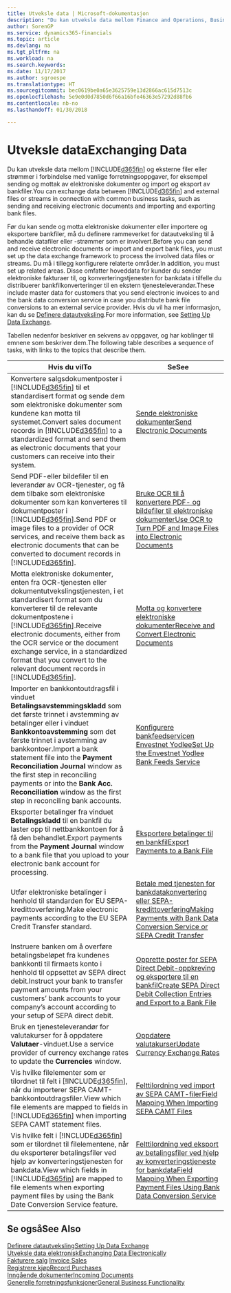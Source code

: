 ```yaml
---
title: Utveksle data | Microsoft-dokumentasjon
description: "Du kan utveksle data mellom Finance and Operations, Business edition og eksterne filer eller strømmer i forbindelse med vanlige forretningsoppgaver, for eksempel sending og mottak av elektroniske dokumenter og import og eksport av bankfiler."
author: SorenGP
ms.service: dynamics365-financials
ms.topic: article
ms.devlang: na
ms.tgt_pltfrm: na
ms.workload: na
ms.search.keywords: 
ms.date: 11/17/2017
ms.author: sgroespe
ms.translationtype: HT
ms.sourcegitcommit: bec0619be0a65e3625759e13d2866ac615d7513c
ms.openlocfilehash: 5e9e0d0d7850d6f66a16bfe46363e57292d88fb6
ms.contentlocale: nb-no
ms.lasthandoff: 01/30/2018

---
```

# <a name="exchanging-data"></a><span data-ttu-id="7ce85-103">Utveksle data</span><span class="sxs-lookup"><span data-stu-id="7ce85-103">Exchanging Data</span></span>
<span data-ttu-id="7ce85-104">Du kan utveksle data mellom [!INCLUDE[d365fin](includes/d365fin_md.md)] og eksterne filer eller strømmer i forbindelse med vanlige forretningsoppgaver, for eksempel sending og mottak av elektroniske dokumenter og import og eksport av bankfiler.</span><span class="sxs-lookup"><span data-stu-id="7ce85-104">You can exchange data between [!INCLUDE[d365fin](includes/d365fin_md.md)] and external files or streams in connection with common business tasks, such as sending and receiving electronic documents and importing and exporting bank files.</span></span>  

<span data-ttu-id="7ce85-105">Før du kan sende og motta elektroniske dokumenter eller importere og eksportere bankfiler, må du definere rammeverket for datautveksling til å behandle datafiler eller -strømmer som er involvert.</span><span class="sxs-lookup"><span data-stu-id="7ce85-105">Before you can send and receive electronic documents or import and export bank files, you must set up the data exchange framework to process the involved data files or streams.</span></span> <span data-ttu-id="7ce85-106">Du må i tillegg konfigurere relaterte områder.</span><span class="sxs-lookup"><span data-stu-id="7ce85-106">In addition, you must set up related areas.</span></span> <span data-ttu-id="7ce85-107">Disse omfatter hoveddata for kunder du sender elektroniske fakturaer til, og konverteringstjenesten for bankdata i tilfelle du distribuerer bankfilkonverteringer til en ekstern tjenesteleverandør.</span><span class="sxs-lookup"><span data-stu-id="7ce85-107">These include master data for customers that you send electronic invoices to and the bank data conversion service in case you distribute bank file conversions to an external service provider.</span></span> <span data-ttu-id="7ce85-108">Hvis du vil ha mer informasjon, kan du se [Definere datautveksling](across-set-up-data-exchange.md).</span><span class="sxs-lookup"><span data-stu-id="7ce85-108">For more information, see [Setting Up Data Exchange](across-set-up-data-exchange.md).</span></span>  

 <span data-ttu-id="7ce85-109">Tabellen nedenfor beskriver en sekvens av oppgaver, og har koblinger til emnene som beskriver dem.</span><span class="sxs-lookup"><span data-stu-id="7ce85-109">The following table describes a sequence of tasks, with links to the topics that describe them.</span></span>  

|<span data-ttu-id="7ce85-110">**Hvis du vil**</span><span class="sxs-lookup"><span data-stu-id="7ce85-110">**To**</span></span>|<span data-ttu-id="7ce85-111">**Se**</span><span class="sxs-lookup"><span data-stu-id="7ce85-111">**See**</span></span>|  
|------------|-------------|  
|<span data-ttu-id="7ce85-112">Konvertere salgsdokumentposter i [!INCLUDE[d365fin](includes/d365fin_md.md)] til et standardisert format og sende dem som elektroniske dokumenter som kundene kan motta til systemet.</span><span class="sxs-lookup"><span data-stu-id="7ce85-112">Convert sales document records in [!INCLUDE[d365fin](includes/d365fin_md.md)] to a standardized format and send them as electronic documents that your customers can receive into their system.</span></span>|[<span data-ttu-id="7ce85-113">Sende elektroniske dokumenter</span><span class="sxs-lookup"><span data-stu-id="7ce85-113">Send Electronic Documents</span></span>](sales-how-to-send-electronic-documents.md)|  
|<span data-ttu-id="7ce85-114">Send PDF-eller bildefiler til en leverandør av OCR-tjenester, og få dem tilbake som elektroniske dokumenter som kan konverteres til dokumentposter i [!INCLUDE[d365fin](includes/d365fin_md.md)].</span><span class="sxs-lookup"><span data-stu-id="7ce85-114">Send PDF or image files to a provider of OCR services, and receive them back as electronic documents that can be converted to document records in [!INCLUDE[d365fin](includes/d365fin_md.md)].</span></span>|[<span data-ttu-id="7ce85-115">Bruke OCR til å konvertere PDF- og bildefiler til elektroniske dokumenter</span><span class="sxs-lookup"><span data-stu-id="7ce85-115">Use OCR to Turn PDF and Image Files into Electronic Documents</span></span>](across-how-use-ocr-pdf-images-files.md)|  
|<span data-ttu-id="7ce85-116">Motta elektroniske dokumenter, enten fra OCR-tjenesten eller dokumentutvekslingstjenesten, i et standardisert format som du konverterer til de relevante dokumentpostene i [!INCLUDE[d365fin](includes/d365fin_md.md)].</span><span class="sxs-lookup"><span data-stu-id="7ce85-116">Receive electronic documents, either from the OCR service or the document exchange service, in a standardized format that you convert to the relevant document records in [!INCLUDE[d365fin](includes/d365fin_md.md)].</span></span>|[<span data-ttu-id="7ce85-117">Motta og konvertere elektroniske dokumenter</span><span class="sxs-lookup"><span data-stu-id="7ce85-117">Receive and Convert Electronic Documents</span></span>](purchasing-how-to-receive-and-convert-electronic-documents.md)|  
|<span data-ttu-id="7ce85-118">Importer en bankkontoutdragsfil i vinduet **Betalingsavstemmingskladd** som det første trinnet i avstemming av betalinger eller i vinduet **Bankkontoavstemming** som det første trinnet i avstemming av bankkontoer.</span><span class="sxs-lookup"><span data-stu-id="7ce85-118">Import a bank statement file into the **Payment Reconciliation Journal** window as the first step in reconciling payments or into the **Bank Acc. Reconciliation** window as the first step in reconciling bank accounts.</span></span>|[<span data-ttu-id="7ce85-119">Konfigurere bankfeedservicen Envestnet Yodlee</span><span class="sxs-lookup"><span data-stu-id="7ce85-119">Set Up the Envestnet Yodlee Bank Feeds Service</span></span>](bank-how-setup-bank-statement-service.md)|  
|<span data-ttu-id="7ce85-120">Eksporter betalinger fra vinduet **Betalingskladd** til en bankfil du laster opp til nettbankkontoen for å få den behandlet.</span><span class="sxs-lookup"><span data-stu-id="7ce85-120">Export payments from the **Payment Journal** window to a bank file that you upload to your electronic bank account for processing.</span></span>|[<span data-ttu-id="7ce85-121">Eksportere betalinger til en bankfil</span><span class="sxs-lookup"><span data-stu-id="7ce85-121">Export Payments to a Bank File</span></span>](payables-how-export-payments-bank-file.md)|
|<span data-ttu-id="7ce85-122">Utfør elektroniske betalinger i henhold til standarden for EU SEPA-kredittoverføring.</span><span class="sxs-lookup"><span data-stu-id="7ce85-122">Make electronic payments according to the EU SEPA Credit Transfer standard.</span></span>|[<span data-ttu-id="7ce85-123">Betale med tjenesten for bankdatakonvertering eller SEPA-kredittoverføring</span><span class="sxs-lookup"><span data-stu-id="7ce85-123">Making Payments with Bank Data Conversion Service or SEPA Credit Transfer</span></span>](finance-make-payments-with-bank-data-conversion-service-or-sepa-credit-transfer.md)|  
|<span data-ttu-id="7ce85-124">Instruere banken om å overføre betalingsbeløpet fra kundenes bankkonti til firmaets konto i henhold til oppsettet av SEPA direct debit.</span><span class="sxs-lookup"><span data-stu-id="7ce85-124">Instruct your bank to transfer payment amounts from your customers’ bank accounts to your company’s account according to your setup of SEPA direct debit.</span></span>|[<span data-ttu-id="7ce85-125">Opprette poster for SEPA Direct Debit-oppkreving og eksportere til en bankfil</span><span class="sxs-lookup"><span data-stu-id="7ce85-125">Create SEPA Direct Debit Collection Entries and Export to a Bank File</span></span>](finance-how-create-sepa-direct-debit-collection-entries-export-bank-file.md)|  
|<span data-ttu-id="7ce85-126">Bruk en tjenesteleverandør for valutakurser for å oppdatere **Valutaer**-vinduet.</span><span class="sxs-lookup"><span data-stu-id="7ce85-126">Use a service provider of currency exchange rates to update the **Currencies** window.</span></span>|[<span data-ttu-id="7ce85-127">Oppdatere valutakurser</span><span class="sxs-lookup"><span data-stu-id="7ce85-127">Update Currency Exchange Rates</span></span>](finance-how-update-currencies.md)|  
|<span data-ttu-id="7ce85-128">Vis hvilke filelementer som er tilordnet til felt i [!INCLUDE[d365fin](includes/d365fin_md.md)], når du importerer SEPA CAMT-bankkontoutdragsfiler.</span><span class="sxs-lookup"><span data-stu-id="7ce85-128">View which file elements are mapped to fields in [!INCLUDE[d365fin](includes/d365fin_md.md)] when importing SEPA CAMT statement files.</span></span>|[<span data-ttu-id="7ce85-129">Felttilordning ved import av SEPA CAMT-filer</span><span class="sxs-lookup"><span data-stu-id="7ce85-129">Field Mapping When Importing SEPA CAMT Files</span></span>](across-field-mapping-when-importing-sepa-camt-files.md)|  
|<span data-ttu-id="7ce85-130">Vis hvilke felt i [!INCLUDE[d365fin](includes/d365fin_md.md)] som er tilordnet til filelementene, når du eksporterer betalingsfiler ved hjelp av konverteringstjenesten for bankdata.</span><span class="sxs-lookup"><span data-stu-id="7ce85-130">View which fields in [!INCLUDE[d365fin](includes/d365fin_md.md)] are mapped to file elements when exporting payment files by using the Bank Date Conversion Service feature.</span></span>|[<span data-ttu-id="7ce85-131">Felttilordning ved eksport av betalingsfiler ved hjelp av konverteringstjeneste for bankdata</span><span class="sxs-lookup"><span data-stu-id="7ce85-131">Field Mapping When Exporting Payment Files Using Bank Data Conversion Service</span></span>](across-field-mapping-when-exporting-payment-files-using-bank-data-conversion-service.md)|  

## <a name="see-also"></a><span data-ttu-id="7ce85-132">Se også</span><span class="sxs-lookup"><span data-stu-id="7ce85-132">See Also</span></span>  
[<span data-ttu-id="7ce85-133">Definere datautveksling</span><span class="sxs-lookup"><span data-stu-id="7ce85-133">Setting Up Data Exchange</span></span>](across-set-up-data-exchange.md)  
[<span data-ttu-id="7ce85-134">Utveksle data elektronisk</span><span class="sxs-lookup"><span data-stu-id="7ce85-134">Exchanging Data Electronically</span></span>](across-data-exchange.md)  
<span data-ttu-id="7ce85-135">[Fakturere salg](sales-how-invoice-sales.md) </span><span class="sxs-lookup"><span data-stu-id="7ce85-135">[Invoice Sales](sales-how-invoice-sales.md) </span></span>  
[<span data-ttu-id="7ce85-136">Registrere kjøp</span><span class="sxs-lookup"><span data-stu-id="7ce85-136">Record Purchases</span></span>](purchasing-how-record-purchases.md)  
[<span data-ttu-id="7ce85-137">Inngående dokumenter</span><span class="sxs-lookup"><span data-stu-id="7ce85-137">Incoming Documents</span></span>](across-income-documents.md)  
[<span data-ttu-id="7ce85-138">Generelle forretningsfunksjoner</span><span class="sxs-lookup"><span data-stu-id="7ce85-138">General Business Functionality</span></span>](ui-across-business-areas.md)  

